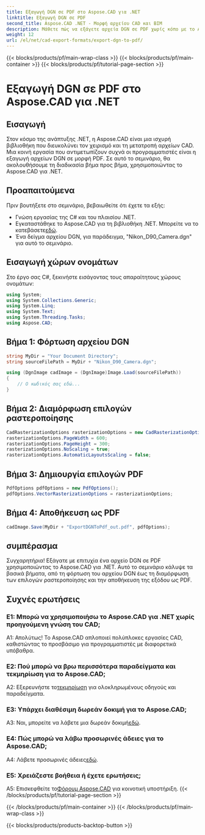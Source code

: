 ```yaml
---
title: Εξαγωγή DGN σε PDF στο Aspose.CAD για .NET
linktitle: Εξαγωγή DGN σε PDF
second_title: Aspose.CAD .NET - Μορφή αρχείου CAD και BIM
description: Μάθετε πώς να εξάγετε αρχεία DGN σε PDF χωρίς κόπο με το Aspose.CAD για .NET. Ένας βήμα προς βήμα οδηγός για απρόσκοπτη διαχείριση αρχείων CAD.
weight: 12
url: /el/net/cad-export-formats/export-dgn-to-pdf/
---
```


{{< blocks/products/pf/main-wrap-class >}}
{{< blocks/products/pf/main-container >}}
{{< blocks/products/pf/tutorial-page-section >}}

# Εξαγωγή DGN σε PDF στο Aspose.CAD για .NET

## Εισαγωγή

Στον κόσμο της ανάπτυξης .NET, η Aspose.CAD είναι μια ισχυρή βιβλιοθήκη που διευκολύνει τον χειρισμό και τη μετατροπή αρχείων CAD. Μια κοινή εργασία που αντιμετωπίζουν συχνά οι προγραμματιστές είναι η εξαγωγή αρχείων DGN σε μορφή PDF. Σε αυτό το σεμινάριο, θα ακολουθήσουμε τη διαδικασία βήμα προς βήμα, χρησιμοποιώντας το Aspose.CAD για .NET.

## Προαπαιτούμενα

Πριν βουτήξετε στο σεμινάριο, βεβαιωθείτε ότι έχετε τα εξής:

- Γνώση εργασίας της C# και του πλαισίου .NET.
-  Εγκαταστάθηκε το Aspose.CAD για τη βιβλιοθήκη .NET. Μπορείτε να το κατεβάσετε[εδώ](https://releases.aspose.com/cad/net/).
- Ένα δείγμα αρχείου DGN, για παράδειγμα, "Nikon_D90_Camera.dgn" για αυτό το σεμινάριο.

## Εισαγωγή χώρων ονομάτων

Στο έργο σας C#, ξεκινήστε εισάγοντας τους απαραίτητους χώρους ονομάτων:

```csharp
using System;
using System.Collections.Generic;
using System.Linq;
using System.Text;
using System.Threading.Tasks;
using Aspose.CAD;
```

## Βήμα 1: Φόρτωση αρχείου DGN

```csharp
string MyDir = "Your Document Directory";
string sourceFilePath = MyDir + "Nikon_D90_Camera.dgn";

using (DgnImage cadImage = (DgnImage)Image.Load(sourceFilePath))
{
    // Ο κωδικός σας εδώ...
}
```

## Βήμα 2: Διαμόρφωση επιλογών ραστεροποίησης

```csharp
CadRasterizationOptions rasterizationOptions = new CadRasterizationOptions();
rasterizationOptions.PageWidth = 600;
rasterizationOptions.PageHeight = 300;
rasterizationOptions.NoScaling = true;
rasterizationOptions.AutomaticLayoutsScaling = false;
```

## Βήμα 3: Δημιουργία επιλογών PDF

```csharp
PdfOptions pdfOptions = new PdfOptions();
pdfOptions.VectorRasterizationOptions = rasterizationOptions;
```

## Βήμα 4: Αποθήκευση ως PDF

```csharp
cadImage.Save(MyDir + "ExportDGNToPdf_out.pdf", pdfOptions);
```

## συμπέρασμα

Συγχαρητήρια! Εξάγατε με επιτυχία ένα αρχείο DGN σε PDF χρησιμοποιώντας το Aspose.CAD για .NET. Αυτό το σεμινάριο κάλυψε τα βασικά βήματα, από τη φόρτωση του αρχείου DGN έως τη διαμόρφωση των επιλογών ραστεροποίησης και την αποθήκευση της εξόδου ως PDF.

## Συχνές ερωτήσεις

### Ε1: Μπορώ να χρησιμοποιήσω το Aspose.CAD για .NET χωρίς προηγούμενη γνώση του CAD;

Α1: Απολύτως! Το Aspose.CAD απλοποιεί πολύπλοκες εργασίες CAD, καθιστώντας το προσβάσιμο για προγραμματιστές με διαφορετικά υπόβαθρα.

### Ε2: Πού μπορώ να βρω περισσότερα παραδείγματα και τεκμηρίωση για το Aspose.CAD;

 A2: Εξερευνήστε το[τεκμηρίωση](https://reference.aspose.com/cad/net/) για ολοκληρωμένους οδηγούς και παραδείγματα.

### Ε3: Υπάρχει διαθέσιμη δωρεάν δοκιμή για το Aspose.CAD;

A3: Ναι, μπορείτε να λάβετε μια δωρεάν δοκιμή[εδώ](https://releases.aspose.com/).

### Ε4: Πώς μπορώ να λάβω προσωρινές άδειες για το Aspose.CAD;

 A4: Λάβετε προσωρινές άδειες[εδώ](https://purchase.aspose.com/temporary-license/).

### Ε5: Χρειάζεστε βοήθεια ή έχετε ερωτήσεις;

A5: Επισκεφθείτε το[Φόρουμ Aspose.CAD](https://forum.aspose.com/c/cad/19) για κοινοτική υποστήριξη.
{{< /blocks/products/pf/tutorial-page-section >}}

{{< /blocks/products/pf/main-container >}}
{{< /blocks/products/pf/main-wrap-class >}}

{{< blocks/products/products-backtop-button >}}
